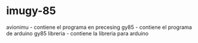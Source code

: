 # imugy-85

avionimu - contiene el programa en precesing
gy85 - contiene el programa de arduino
gy85 libreria - contiene la libreria para arduino
